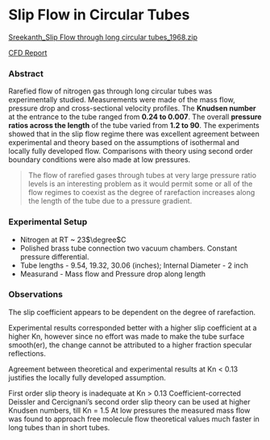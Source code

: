 # Slip Flow in Circular Tubes

[Sreekanth_Slip Flow through long circular tubes_1968.zip](sreekanth.pdf)

[CFD Report](sreekanth_cfd_report.md)

### Abstract

Rarefied flow of nitrogen gas through long circular tubes was experimentally studied. Measurements were made of the mass flow, pressure drop and cross-sectional velocity profiles. The **Knudsen number** at the entrance to the tube ranged from **0.24 to 0.007**. The overall **pressure ratios across the Iength** of the tube varied from **1.2 to 90**. The experiments showed that in the slip flow regime there was excellent agreement between experimental and theory based on the assumptions of isothermal and locally fully developed flow. Comparisons with theory using second order boundary conditions were also made at low pressures.

> The flow of rarefied gases through tubes at very large pressure ratio levels is an interesting problem as it would permit some or all of the flow regimes to coexist as the degree of rarefaction increases along the length of the tube due to a pressure gradient.
> 

### Experimental Setup

- Nitrogen at RT ~ 23$\degree$C
- Polished brass tube connection two vacuum chambers. Constant pressure differential.
- Tube lengths - 9.54, 19.32, 30.06 (inches); Internal Diameter - 2 inch
- Measurand - Mass flow and Pressure drop along length

### Observations

The slip coefficient appears to be dependent on the degree of rarefaction.

Experimental results corresponded better with a higher slip coefficient at a higher Kn, however since no effort was made to make the tube surface smooth(er), the change cannot be attributed to a higher fraction specular reflections.

Agreement between theoretical and experimental results at Kn < 0.13 justifies the locally fully developed assumption.

First order slip theory is inadequate at Kn > 0.13
Coefficient-corrected Deissler and Cercignani’s second order slip theory can be used at higher Knudsen numbers, till Kn = 1.5
At low pressures the measured mass flow was found to approach free molecule flow theoretical values much faster in long tubes than in short tubes.